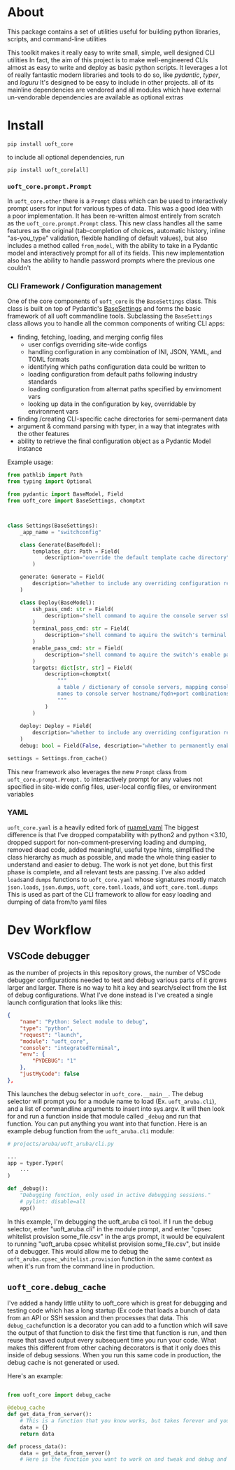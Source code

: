 # About

This package contains a set of utilities useful for building python libraries, scripts, and command-line utilities

This toolkit makes it really easy to write small, simple, well designed CLI utilities
In fact, the aim of this project is to make well-engineered CLIs almost as easy to write and deploy as basic python scripts.
It leverages a lot of really fantastic modern libraries and tools to do so, like *pydantic*, *typer*, and *loguru*
It's designed to be easy to include in other projects. all of its mainline dependencies are vendored and all modules which have external un-vendorable dependencies are available as optional extras

# Install

```
pip install uoft_core
```

to include all optional dependencies, run

```
pip install uoft_core[all]
```

### `uoft_core.prompt.Prompt`
In `uoft_core.other` there is a `Prompt` class which can be used to interactively prompt users for input for various types of data. This was a good idea with a poor implementation.
It has been re-written almost entirely from scratch as the `uoft_core.prompt.Prompt` class. 
This new class handles all the same features as the original (tab-completion of choices, automatic history, inline "as-you_type" validation, flexible handling of default values), but also includes a method called `from_model`, with the ability to take in a Pydantic model and interactively prompt for all of its fields.
This new implementation also has the ability to handle password prompts where the previous one couldn't

### CLI Framework / Configuration management
One of the core components of `uoft_core` is the `BaseSettings` class. This class is built on top of Pydantic's [BaseSettings](https://pydantic-docs.helpmanual.io/usage/settings/) and forms the basic framework of all uoft commandline tools. Subclassing the `BaseSettings` class allows you to handle all the common components of writing CLI apps:
 - finding, fetching, loading, and merging config files 
   - user configs overriding site-wide configs 
   - handling configuration in any combination of INI, JSON, YAML, and TOML formats
   - identifying which paths configuration data could be written to
   - loading configuration from default paths following industry standards
   - loading configuration from alternat paths specified by envirnoment vars
   - looking up data in the configuration by key, overridable by environment vars
 - finding /creating CLI-specific cache directories for semi-permanent data
 - argument & command parsing with typer, in a way that integrates with the other features
 - ability to retrieve the final configuration object as a Pydantic Model instance

Example usage:

```python
from pathlib import Path
from typing import Optional

from pydantic import BaseModel, Field
from uoft_core import BaseSettings, chomptxt



class Settings(BaseSettings):
    _app_name = "switchconfig"

    class Generate(BaseModel):
        templates_dir: Path = Field(
            description="override the default template cache directory",
        )

    generate: Generate = Field(
        description="whether to include any overriding configuration related to the generate command",
    )

    class Deploy(BaseModel):
        ssh_pass_cmd: str = Field(
            description="shell command to aquire the console server ssh password"
        )
        terminal_pass_cmd: str = Field(
            description="shell command to aquire the switch's terminal access password"
        )
        enable_pass_cmd: str = Field(
            description="shell command to aquire the switch's enable password"
        )
        targets: dict[str, str] = Field(
            description=chomptxt(
                """
                a table / dictionary of console servers, mapping console server 
                names to console server hostname/fqdn+port combinations
                """
            )
        )
        
    deploy: Deploy = Field(
        description="whether to include any overriding configuration related to the deploy command",
    )
    debug: bool = Field(False, description="whether to permanently enable debug mode")

settings = Settings.from_cache()
```

This new framework also leverages the new `Prompt` class from `uoft_core.prompt.Prompt.` to interactively prompt for any values not specified in site-wide config files, user-local config files, or environment variables

### YAML
`uoft_core.yaml` is a heavily edited fork of [ruamel.yaml](https://pypi.org/project/ruamel.yaml/) The biggest difference is that I've dropped compatability with python2 and python <3.10, dropped support for non-comment-preserving loading and dumping, removed dead code, added meaningful, useful type hints, simplified the class hierarchy as much as possible, and made the whole thing easier to understand and easier to debug. The work is not yet done, but this first phase is complete, and all relevant tests are passing.
I've also added `loads`and `dumps` functions to `uoft_core.yaml` whose signatures mostly match `json.loads`, `json.dumps`,  `uoft_core.toml.loads`, and `uoft_core.toml.dumps`
This is used as part of the CLI framework to allow for easy loading and dumping of data from/to yaml files

# Dev Workflow

## VSCode debugger
as the number of projects in this repository grows, the number of VSCode debugger configurations needed to test and debug various parts of it grows larger and larger. There is no way to hit a key and search/select from the list of debug configurations. What I've done instead is I've created a single launch configuration that looks like this:

```json
{
    "name": "Python: Select module to debug",
    "type": "python",
    "request": "launch",
    "module": "uoft_core",
    "console": "integratedTerminal",
    "env": {
        "PYDEBUG": "1"
    },
    "justMyCode": false
},
```

This launches the debug selector in `uoft_core.__main__`. The debug selector will prompt you for a module name to load (Ex. `uoft_aruba.cli`), and a list of commandline arguments to insert into sys.argv. It will then look for and run a function inside that module called `_debug` and run that function. You can put anything you want into that function. Here is an example debug function from the `uoft_aruba.cli` module:

```python
# projects/aruba/uoft_aruba/cli.py

...
app = typer.Typer(
    ...
)

def _debug():
    "Debugging function, only used in active debugging sessions."
    # pylint: disable=all
    app()

```

In this example, I'm debugging the uoft_aruba cli tool. If I run the debug selector, enter "uoft_aruba.cli" in the module prompt, and enter "cpsec whitelist provision some_file.csv" in the args prompt, it would be equivalent to running "uoft_aruba cpsec whitelist provision some_file.csv", but inside of a debugger. This would allow me to debug the `uoft_aruba.cpsec_whitelist.provision` function in the same context as when it's run from the command line in production.

## `uoft_core.debug_cache`
I've added a handy little utility to uoft_core which is great for debugging and testing code which has a long startup (Ex code that loads a bunch of data from an API or SSH session and then processes that data. This `debug_cache`function is a decorator you can add to a function which will save the output of that function to disk the first time that function is run, and then reuse that saved output every subsequent time you run your code. 
What makes this different from other caching decorators is that it only does this inside of debug sessions. When you run this same code in production, the debug cache is not generated or used.

Here's an example:

```python

from uoft_core import debug_cache

@debug_cache
def get_data_from_server():
    # This is a function that you know works, but takes forever and you don't want to re-run it everytime you restart the debugger
    data = {}
    return data

def process_data():
    data = get_data_from_server()
    # Here is the function you want to work on and tweak and debug and re-run again and again

```
